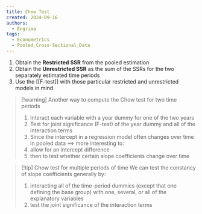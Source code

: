 ```yaml
---
title: Chow Test
created: 2024-09-16
authors:
  - Engrima
tags:
  - Econometrics
  - Pooled_Cross-Sectional_Data
---
```

1. Obtain the **Restricted SSR** from the pooled estimation
2. Obtain the **Unrestricted SSR** as the sum of the SSRs for the two separately estimated time periods
3. Use the [[F-test]] with those particular restricted and unrestricted models in mind

>[!warning] Another way to compute the Chow test for two time periods
>1.  Interact each variable with a year dummy for one of the two years 
>2. Test for joint significance (F-test) of the year dummy and all of the interaction terms
>3. Since the intercept in a regression model often changes over time in pooled data 
>   $\implies$ more interesting to:
>	1. allow for an intercept difference
>	2. then to test whether certain slope coefficients change over time

>[!tip] Chow test for multiple periods of time
>We can test the constancy of slope coefficients generally by:
>1. interacting all of the time-period dummies (except that one defining the base group) with one, several, or all of the explanatory variables
>2. test the joint significance of the interaction terms
